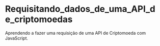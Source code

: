 # Requisitando_dados_de_uma_API_de_criptomoedas
Aprendendo a fazer uma requisição de uma API de Criptomoeda com JavaScript.

